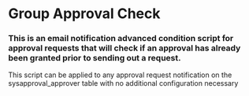 # Group Approval Check

### This is an email notification advanced condition script for approval requests that will check if an approval has already been granted prior to sending out a request.

This script can be applied to any approval request notification on the sysapproval_approver table with no additional configuration necessary
